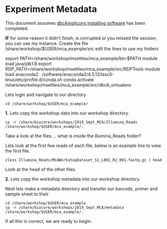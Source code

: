 Experiment Metadata
===============================================

This document assumes [dbcAmplicons installing software](./dbcAmplicons_installing_software.md) has been completed.

**IF** for some reason it didn't finish, is corrupted or you missed the session, you can use my instance. Create the file /share/workshop/$USER/mca_example/src edit the lines to use my folders

<div class="script">export PATH=/share/workshop/msettles/mca_example/bin:$PATH
module load java/jdk1.8
export RDP_PATH=/share/workshop/msettles/mca_example/src/RDPTools
module load anaconda2
. /software/anaconda2/4.5.12/lssc0-linux/etc/profile.d/conda.sh
conda activate /share/workshop/msettles/mca_example/src/dbcA_virtualenv
</div>

Lets login and navigate to our directory

	cd /share/workshop/$USER/mca_example/

**1\.** Lets copy the workshop data into our workshop directory.

	cp -r /share/biocore/workshops/2019_Sept_MCA/Illumina_Reads /share/workshop/$USER/mca_example/.

Take a look at the files ... what is inside the Illumina_Reads folder?

Lets look at the first few reads of each file, below is an example line to view the first file.

	zless Illumina_Reads/MCAWorkshopDataset_S1_L001_R1_001.fastq.gz | head

Look at the head of the other files.

**2\.** Lets copy the workshop metadata into our workshop directory.

Next lets make a metadata directory and transfer our barcode, primer and sample sheet to their

	cd /share/workshop/$USER/mca_example
	cp -r /share/biocore/workshops/2019_Sept_MCA/metadata /share/workshop/$USER/mca_example/.

If all this is correct, we are ready to begin.
